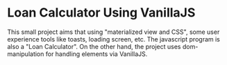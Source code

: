 # Loan Calculator Using VanillaJS
This small project aims that using "materialized view and CSS", some user experience tools like toasts, loading screen, etc. The javascript program is also a "Loan Calculator". On the other hand, the project uses dom-manipulation for handling elements via VanillaJS.
